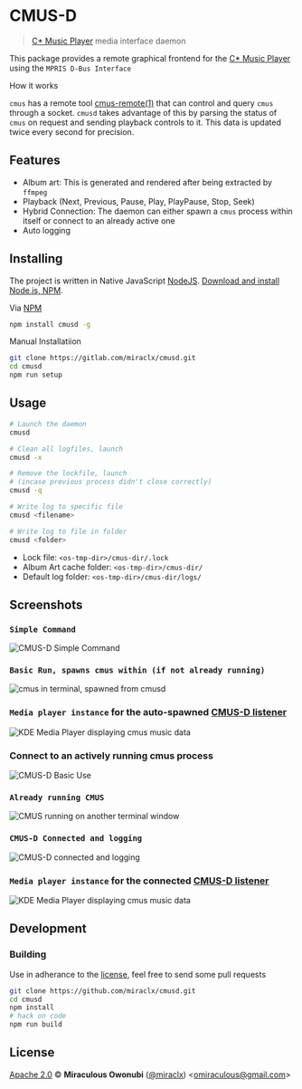 # CMUS-D

> [C* Music Player][cmus] media interface daemon

This package provides a remote graphical frontend for the [C* Music Player][cmus] using the `MPRIS D-Bus Interface`

How it works

`cmus` has a remote tool [cmus-remote(1)](https://linux.die.net/man/1/cmus-remote) that can control and query `cmus` through a socket.
`cmusd` takes advantage of this by parsing the status of `cmus` on request and sending playback controls to it.
This data is updated twice every second for precision.

## Features

* Album art: This is generated and rendered after being extracted by `ffmpeg`
* Playback (Next, Previous, Pause, Play, PlayPause, Stop, Seek)
* Hybrid Connection: The daemon can either spawn a `cmus` process within itself or connect to an already active one
* Auto logging

## Installing

The project is written in Native JavaScript [NodeJS](https://github.com/nodejs/node).
[Download and install Node.js, NPM](https://nodejs.org/en/download/).

Via [NPM][npm]

``` bash
npm install cmusd -g
```

Manual Installatiion

``` bash
git clone https://gitlab.com/miraclx/cmusd.git
cd cmusd
npm run setup
```

## Usage

``` bash
# Launch the daemon
cmusd

# Clean all logfiles, launch
cmusd -x

# Remove the lockfile, launch
# (incase previous process didn't close correctly)
cmusd -q

# Write log to specific file
cmusd <filename>

# Write log to file in folder
cmusd <folder>
```

* Lock file: `<os-tmp-dir>/cmus-dir/.lock`
* Album Art cache folder: `<os-tmp-dir>/cmus-dir/`
* Default log folder: `<os-tmp-dir>/cmus-dir/logs/`

## Screenshots

### `Simple Command`

![CMUS-D Simple Command](https://raw.githubusercontent.com/miraclx/cmusd/master/screenshots/cmusd.png "CMUS-D Simple Command")

### <a id="a"></a>`Basic Run, spawns cmus within (if not already running)`

![cmus in terminal, spawned from cmusd](https://raw.githubusercontent.com/miraclx/cmusd/master/screenshots/cmusd-spawn.png "CMUS-D Spawning a cmus process within itself (if not already running)")

### `Media player instance` for the auto-spawned [CMUS-D listener](#a)

![KDE Media Player displaying cmus music data](https://raw.githubusercontent.com/miraclx/cmusd/master/screenshots/mpris-player.png "KDE Media Player displaying cmus music data")

### Connect to an actively running cmus process

![CMUS-D Basic Use](https://raw.githubusercontent.com/miraclx/cmusd/master/screenshots/cmusd-connect.png)

### `Already running CMUS`

![CMUS running on another terminal window](https://raw.githubusercontent.com/miraclx/cmusd/master/screenshots/cmus-solo.png)

### <a id="b"></a>`CMUS-D Connected and logging`

![CMUS-D connected and logging](https://raw.githubusercontent.com/miraclx/cmusd/master/screenshots/cmusd-logs.png)

### `Media player instance` for the connected [CMUS-D listener](#b)

![KDE Media Player displaying cmus music data](https://raw.githubusercontent.com/miraclx/cmusd/master/screenshots/mpris-connect.png)

## Development

### Building

Use in adherance to the [license](#license), feel free to send some pull requests

``` bash
git clone https://github.com/miraclx/cmusd.git
cd cmusd
npm install
# hack on code
npm run build
```

## License

[Apache 2.0][license] © **Miraculous Owonubi** ([@miraclx][author-url]) &lt;omiraculous@gmail.com&gt;

[npm]:  https://github.com/npm/cli "The Node Package Manager"
[cmus]:  https://github.com/cmus/cmus "C* Music Player"
[license]:  LICENSE "Apache 2.0 License"
[author-url]: https://github.com/miraclx
